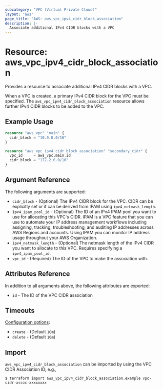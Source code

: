 ```yaml
---
subcategory: "VPC (Virtual Private Cloud)"
layout: "aws"
page_title: "AWS: aws_vpc_ipv4_cidr_block_association"
description: |-
  Associate additional IPv4 CIDR blocks with a VPC
---
```


# Resource: aws_vpc_ipv4_cidr_block_association

Provides a resource to associate additional IPv4 CIDR blocks with a VPC.

When a VPC is created, a primary IPv4 CIDR block for the VPC must be specified.
The `aws_vpc_ipv4_cidr_block_association` resource allows further IPv4 CIDR blocks to be added to the VPC.

## Example Usage

```terraform
resource "aws_vpc" "main" {
  cidr_block = "10.0.0.0/16"
}

resource "aws_vpc_ipv4_cidr_block_association" "secondary_cidr" {
  vpc_id     = aws_vpc.main.id
  cidr_block = "172.2.0.0/16"
}
```

## Argument Reference

The following arguments are supported:

* `cidr_block` - (Optional) The IPv4 CIDR block for the VPC. CIDR can be explicitly set or it can be derived from IPAM using `ipv4_netmask_length`.
* `ipv4_ipam_pool_id` - (Optional) The ID of an IPv4 IPAM pool you want to use for allocating this VPC's CIDR. IPAM is a VPC feature that you can use to automate your IP address management workflows including assigning, tracking, troubleshooting, and auditing IP addresses across AWS Regions and accounts. Using IPAM you can monitor IP address usage throughout your AWS Organization.
* `ipv4_netmask_length` - (Optional) The netmask length of the IPv4 CIDR you want to allocate to this VPC. Requires specifying a `ipv4_ipam_pool_id`.
* `vpc_id` - (Required) The ID of the VPC to make the association with.

## Attributes Reference

In addition to all arguments above, the following attributes are exported:

* `id` - The ID of the VPC CIDR association

## Timeouts

[Configuration options](https://developer.hashicorp.com/terraform/language/resources/syntax#operation-timeouts):

- `create` - (Default `10m`)
- `delete` - (Default `10m`)

## Import

`aws_vpc_ipv4_cidr_block_association` can be imported by using the VPC CIDR Association ID, e.g.,

```
$ terraform import aws_vpc_ipv4_cidr_block_association.example vpc-cidr-assoc-xxxxxxxx
```
